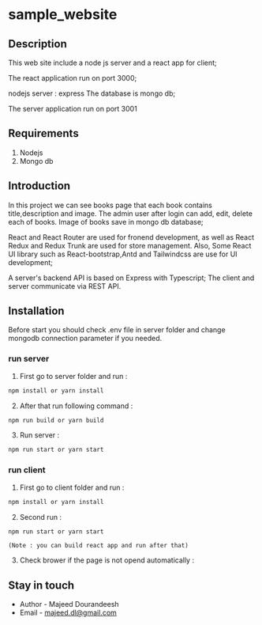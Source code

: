# sample_website

## Description

This web site include a node js server and a react app for client;

The react application run on port 3000;

nodejs server : 
    express
The database is mongo db;

The server application run on port 3001

## Requirements

1. Nodejs
2. Mongo db

## Introduction
In this project we can see books page that each book contains title,description and image. The admin user after login can add, edit, delete each of books.
Image of books save in mongo db database;


React and React Router are used for fronend development, as well as React Redux and Redux Trunk are used for store management.
Also, Some React UI library such as React-bootstrap,Antd and Tailwindcss are use for UI development;

A server's backend API is based on Express with Typescript; The client and server communicate via REST API.

## Installation

Before start you should check .env file in server folder and change mongodb connection parameter if you needed.

### run server
1. First go to server folder and run :
```bash
npm install or yarn install
```

2. After that run following command  :

```bash
npm run build or yarn build
```

3. Run server  :

```bash
npm run start or yarn start
```

### run client
1. First go to client folder and run :

```bash
npm install or yarn install
```

2. Second run :

```bash
npm run start or yarn start
```
    (Note : you can build react app and run after that)


3. Check brower if the page is not opend automatically :


## Stay in touch

- Author - Majeed Dourandeesh
- Email - majeed.dl@gmail.com
